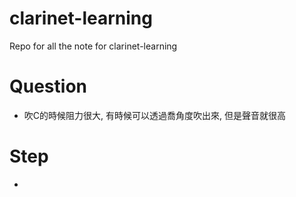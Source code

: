 # clarinet-learning
Repo for all the note for clarinet-learning


# Question
- 吹C的時候阻力很大, 有時候可以透過喬角度吹出來, 但是聲音就很高
# Step

- 